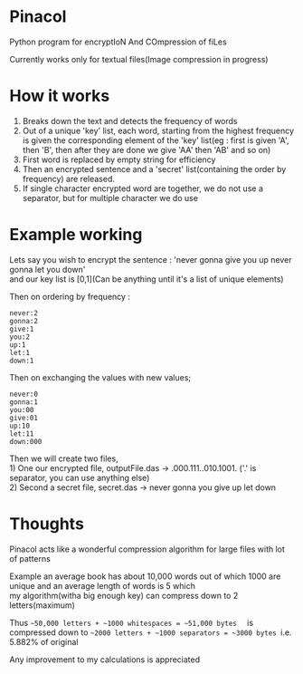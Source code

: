 # Pinacol
Python program for encryptIoN And COmpression of fiLes

Currently works only for textual files(Image compression in progress)

# How it works
  1) Breaks down the text and detects the frequency of words  
  2) Out of a unique 'key' list, each word, starting from the highest frequency is given the corresponding element of the 'key' list(eg : first is given 'A', then 'B', then after they are done we give 'AA' then 'AB' and so on)  
  3) First word is replaced by empty string for efficiency  
  4) Then an encrypted sentence and a 'secret' list(containing the order by frequency) are released.  
  5) If single character encrypted word are together, we do not use a separator, but for multiple character we do use  

# Example working
 Lets say you wish to encrypt the sentence : 'never gonna give you up never gonna let you down'  
 and our key list is [0,1](Can be anything until it's a list of unique elements)  
 
 Then on ordering by frequency : 
 ```
never:2
gonna:2
give:1
you:2   
up:1   
let:1   
down:1
```
 Then on exchanging the values with new values;  
 ```
never:0   
gonna:1  
you:00  
give:01  
up:10  
let:11  
down:000  		    
```
Then we will create two files,  
	1) One our encrypted file, outputFile.das -> .000.111..010.1001. ('.' is separator, you can use anything else)  
	2) Second a secret file, secret.das -> never gonna you give up let down  

# Thoughts 
Pinacol acts like a wonderful compression algorithm for large files with lot of patterns  

Example an average book has about 10,000 words out of which 1000 are unique and an average length of words is 5 which   
my algorithm(witha big enough key) can compress down to 2 letters(maximum)  

Thus ```~50,000 letters + ~1000 whitespaces = ~51,000 bytes  ```
is compressed down to ```~2000 letters + ~1000 separators = ~3000 bytes ```i.e. 5.882% of original  

Any improvement to my calculations is appreciated  
